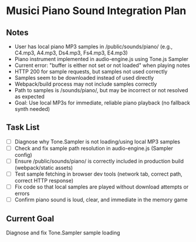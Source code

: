 # Musici Piano Sound Integration Plan

## Notes
- User has local piano MP3 samples in /public/sounds/piano/ (e.g., C4.mp3, A4.mp3, Ds4.mp3, Fs4.mp3, E4.mp3)
- Piano instrument implemented in audio-engine.js using Tone.js Sampler
- Current error: "buffer is either not set or not loaded" when playing notes
- HTTP 200 for sample requests, but samples not used correctly
- Samples seem to be downloaded instead of used directly
- Webpack/build process may not include samples correctly
- Path to samples is /sounds/piano/, but may be incorrect or not resolved as expected
- Goal: Use local MP3s for immediate, reliable piano playback (no fallback synth needed)

## Task List
- [ ] Diagnose why Tone.Sampler is not loading/using local MP3 samples
- [ ] Check and fix sample path resolution in audio-engine.js (Sampler config)
- [ ] Ensure /public/sounds/piano/ is correctly included in production build (webpack/static assets)
- [ ] Test sample fetching in browser dev tools (network tab, correct path, correct HTTP response)
- [ ] Fix code so that local samples are played without download attempts or errors
- [ ] Confirm piano sound is loud, clear, and immediate in the memory game

## Current Goal
Diagnose and fix Tone.Sampler sample loading